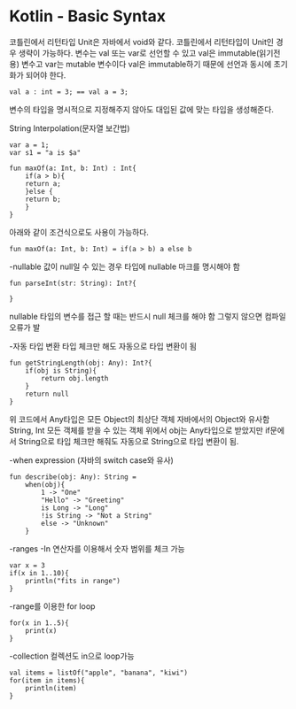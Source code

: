 # Kotlin - Basic Syntax

코틀린에서 리턴타입 Unit은 자바에서 void와 같다.
코틀린에서 리턴타입이 Unit인 경우 생략이 가능하다.
변수는 val 또는 var로 선언할 수 있고 val은 immutable(읽기전용) 변수고
var는 mutable 변수이다 val은 immutable하기 때문에 선언과 동시에 초기화가 되어야 한다.
```
val a : int = 3; == val a = 3;
```
변수의 타입을 명시적으로 지정해주지 않아도 대입된 값에 맞는 타입을 생성해준다.

String Interpolation(문자열 보간법)

```
var a = 1;
var s1 = "a is $a"
```

```
fun maxOf(a: Int, b: Int) : Int{
	if(a > b){
    return a;
    }else {
    return b;
    }
}
```
아래와 같이 조건식으로도 사용이 가능하다.
```
fun maxOf(a: Int, b: Int) = if(a > b) a else b
```

-nullable
값이 null일 수 있는 경우 타입에 nullable 마크를 명시해야 함
```
fun parseInt(str: String): Int?{

}
```
nullable 타입의 변수를 접근 할 때는 반드시 null 체크를 해야 함
그렇지 않으면 컴파일 오류가 발

-자동 타입 변환
타입 체크만 해도 자동으로 타입 변환이 됨
```
fun getStringLength(obj: Any): Int?{
	if(obj is String){
		return obj.length
	}
	return null
}
```
위 코드에서 Any타입은 모든 Object의 최상단 객체
자바에서의 Object와 유사함 String, Int 모든 객체를 받을 수 있는 객체
위에서 obj는 Any타입으로 받았지만 if문에서 String으로 타입 체크만 해줘도 자동으로 String으로 타입 변환이 됨.

-when expression (자바의 switch case와 유사)
```
fun describe(obj: Any): String =
	when(obj){
    	1 -> "One"
    	"Hello" -> "Greeting"
    	is Long -> "Long"
    	!is String -> "Not a String"
    	else -> "Unknown"
	}

```
-ranges
-In 연산자를 이용해서 숫자 범위를 체크 가능
```
var x = 3
if(x in 1..10){
	println("fits in range")
}
```

-range를 이용한 for loop
```
for(x in 1..5){
	print(x)
}
```

-collection
컬렉션도 in으로 loop가능

```
val items = listOf("apple", "banana", "kiwi")
for(item in items){
	println(item)
}
```